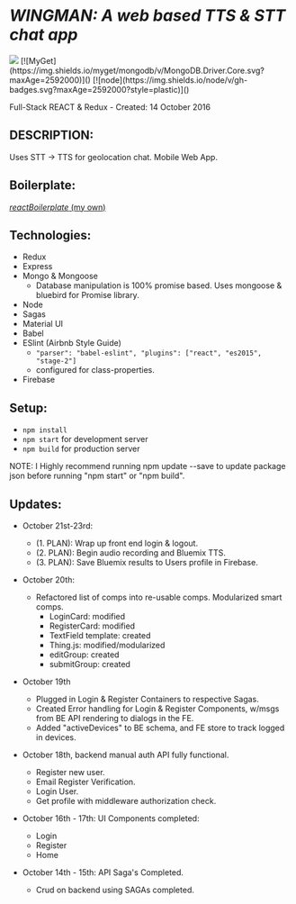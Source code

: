 # _WINGMAN: A web based TTS & STT chat app_
<img src="https://camo.githubusercontent.com/1c5c800fbdabc79cfaca8c90dd47022a5b5c7486/68747470733a2f2f696d672e736869656c64732e696f2f62616467652f636f64652532307374796c652d616972626e622d627269676874677265656e2e7376673f7374796c653d666c61742d737175617265" />
[![MyGet](https://img.shields.io/myget/mongodb/v/MongoDB.Driver.Core.svg?maxAge=2592000)]()
[![node](https://img.shields.io/node/v/gh-badges.svg?maxAge=2592000?style=plastic)]()

Full-Stack REACT & Redux - Created: 14 October 2016
<!-- ### Deployed on Heroku [here](https://itiner-ez.herokuapp.com/). -->

## DESCRIPTION:
Uses STT -> TTS for geolocation chat.  Mobile Web App.

## Boilerplate:
[_reactBoilerplate_ (my own)](https://github.com/TobiahRex/reactBoilerplate)

## Technologies:
  - Redux
  - Express
  - Mongo & Mongoose
    * Database manipulation is 100% promise based. Uses mongoose & bluebird for Promise library.
  - Node
  - Sagas
  - Material UI
  - Babel
  - ESlint (Airbnb Style Guide)
    * `"parser": "babel-eslint",
    "plugins": ["react", "es2015", "stage-2"]`
    * configured for class-properties.
  - Firebase

## Setup:
  - `npm install`
  - `npm start` for development server
  - `npm build` for production server

  NOTE: I Highly recommend running npm update --save to update package json before running "npm start" or "npm build".

## Updates:
  - October 21st-23rd:
    * (1. PLAN): Wrap up front end login & logout.
    * (2. PLAN): Begin audio recording and Bluemix TTS.
    * (3. PLAN): Save Bluemix results to Users profile in Firebase.

  - October 20th:
    * Refactored list of comps into re-usable comps. Modularized smart comps.
      - LoginCard: modified
      - RegisterCard: modified
      - TextField template: created
      - Thing.js: modified/modularized
      - editGroup: created
      - submitGroup: created

  - October 19th
    * Plugged in Login & Register Containers to respective Sagas.
    * Created Error handling for Login & Register Components, w/msgs from BE API rendering to dialogs in the FE.
    * Added "activeDevices" to BE schema, and FE store to track logged in devices.

  - October 18th, backend manual auth API fully functional.
    * Register new user.
    * Email Register Verification.
    * Login User.
    * Get profile with middleware authorization check.

  - October 16th - 17th:  UI Components completed:
    * Login
    * Register
    * Home

  - October 14th - 15th: API Saga's Completed.
    * Crud on backend using SAGAs completed.
